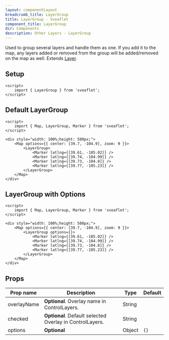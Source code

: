 ```yaml
---
layout: componentLayout
breadcrumb_title: LayerGroup
title: LayerGroup - Sveaflet
component_title: LayerGroup
dir: Components
description: Other Layers - LayerGroup
---
```


Used to group several layers and handle them as one. If you add it to the map, any layers added or removed from the group will be added/removed on the map as well. Extends [Layer](https://leafletjs.com/reference.html#layer).

## Setup

```svelte example csr hideOutput
<script>
	import { LayerGroup } from 'sveaflet';
</script>
```

## Default LayerGroup

```svelte example csr
<script>
	import { Map, LayerGroup, Marker } from 'sveaflet';
</script>

<div style="width: 100%;height: 500px;">
	<Map options={{ center: [39.7, -104.9], zoom: 9 }}>
		<LayerGroup>
			<Marker latlng={[39.61, -105.02]} />
			<Marker latlng={[39.74, -104.99]} />
			<Marker latlng={[39.73, -104.8]} />
			<Marker latlng={[39.77, -105.23]} />
		</LayerGroup>
	</Map>
</div>
```

## LayerGroup with Options

```svelte example csr
<script>
	import { Map, LayerGroup, Marker } from 'sveaflet';
</script>

<div style="width: 100%;height: 500px;">
	<Map options={{ center: [39.7, -104.9], zoom: 9 }}>
		<LayerGroup options={}>
			<Marker latlng={[39.61, -105.02]} />
			<Marker latlng={[39.74, -104.99]} />
			<Marker latlng={[39.73, -104.8]} />
			<Marker latlng={[39.77, -105.23]} />
		</LayerGroup>
	</Map>
</div>
```

## Props

| Prop name   | Description                                              | Type   | Default |
| ----------- | -------------------------------------------------------- | ------ | ------- |
| overlayName | **Optional**. Overlay name in ControlLayers.             | String |         |
| checked     | **Optional**. Default selected Overlay in ControlLayers. | String |         |
| options     | **Optional**                                             | Object | `{}`    |
